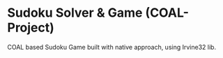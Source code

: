 # Sudoku Solver & Game (COAL-Project)
COAL based Sudoku Game built with native approach, using Irvine32 lib.
